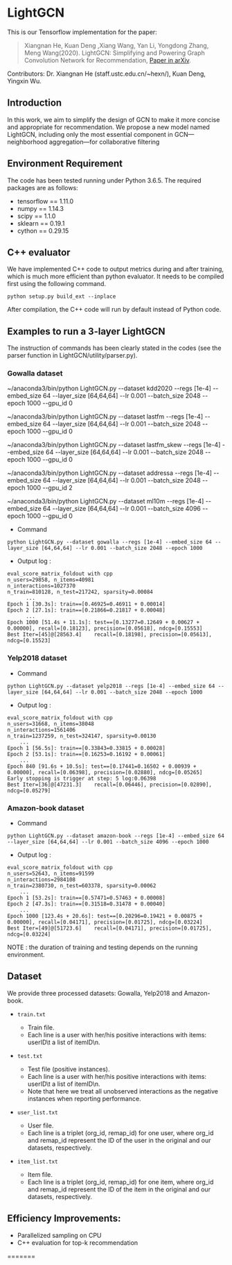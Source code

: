 # LightGCN
This is our Tensorflow implementation for the paper:

>Xiangnan He, Kuan Deng ,Xiang Wang, Yan Li, Yongdong Zhang, Meng Wang(2020). LightGCN: Simplifying and Powering Graph Convolution Network for Recommendation, [Paper in arXiv](https://arxiv.org/abs/2002.02126).

Contributors: Dr. Xiangnan He (staff.ustc.edu.cn/~hexn/), Kuan Deng, Yingxin Wu.

## Introduction
In this work, we aim to simplify the design of GCN to make it more concise and appropriate for recommendation. We propose a new model named LightGCN, including only the most essential component in GCN—neighborhood aggregation—for collaborative filtering

## Environment Requirement
The code has been tested running under Python 3.6.5. The required packages are as follows:
* tensorflow == 1.11.0
* numpy == 1.14.3
* scipy == 1.1.0
* sklearn == 0.19.1
* cython == 0.29.15
## C++ evaluator
We have implemented C++ code to output metrics during and after training, which is much more efficient than python evaluator. It needs to be compiled first using the following command. 
```
python setup.py build_ext --inplace
```
After compilation, the C++ code will run by default instead of Python code.

## Examples to run a 3-layer LightGCN
The instruction of commands has been clearly stated in the codes (see the parser function in LightGCN/utility/parser.py).
### Gowalla dataset
~/anaconda3/bin/python LightGCN.py --dataset kdd2020 --regs [1e-4] --embed_size 64 --layer_size [64,64,64] --lr 0.001 --batch_size 2048 --epoch 1000 --gpu_id 0

~/anaconda3/bin/python LightGCN.py --dataset lastfm --regs [1e-4] --embed_size 64 --layer_size [64,64,64] --lr 0.001 --batch_size 2048 --epoch 1000 --gpu_id 0

~/anaconda3/bin/python LightGCN.py --dataset lastfm_skew --regs [1e-4] --embed_size 64 --layer_size [64,64,64] --lr 0.001 --batch_size 2048 --epoch 1000 --gpu_id 0

~/anaconda3/bin/python LightGCN.py --dataset addressa --regs [1e-4] --embed_size 64 --layer_size [64,64,64] --lr 0.001 --batch_size 2048 --epoch 1000 --gpu_id 2
 
~/anaconda3/bin/python LightGCN.py --dataset ml10m --regs [1e-4] --embed_size 64 --layer_size [64,64,64] --lr 0.001 --batch_size 4096 --epoch 1000  --gpu_id 0

* Command
```
python LightGCN.py --dataset gowalla --regs [1e-4] --embed_size 64 --layer_size [64,64,64] --lr 0.001 --batch_size 2048 --epoch 1000
```
* Output log :
```
eval_score_matrix_foldout with cpp
n_users=29858, n_items=40981
n_interactions=1027370
n_train=810128, n_test=217242, sparsity=0.00084
      ...
Epoch 1 [30.3s]: train==[0.46925=0.46911 + 0.00014]
Epoch 2 [27.1s]: train==[0.21866=0.21817 + 0.00048]
      ...
Epoch 1000 [51.4s + 11.1s]: test==[0.13277=0.12649 + 0.00627 + 0.00000], recall=[0.18123], precision=[0.05618], ndcg=[0.15553]
Best Iter=[45]@[28563.4]	recall=[0.18198], precision=[0.05613], ndcg=[0.15523]
```


### Yelp2018 dataset
* Command
```
python LightGCN.py --dataset yelp2018 --regs [1e-4] --embed_size 64 --layer_size [64,64,64] --lr 0.001 --batch_size 2048 --epoch 1000
```
* Output log :
```
eval_score_matrix_foldout with cpp
n_users=31668, n_items=38048
n_interactions=1561406
n_train=1237259, n_test=324147, sparsity=0.00130
    ...
Epoch 1 [56.5s]: train==[0.33843=0.33815 + 0.00028]
Epoch 2 [53.1s]: train==[0.16253=0.16192 + 0.00061]
    ...
Epoch 840 [91.6s + 10.5s]: test==[0.17441=0.16502 + 0.00939 + 0.00000], recall=[0.06398], precision=[0.02880], ndcg=[0.05265]
Early stopping is trigger at step: 5 log:0.06398
Best Iter=[36]@[47231.3]	recall=[0.06446], precision=[0.02890], ndcg=[0.05279]
```
### Amazon-book dataset
* Command
```
python LightGCN.py --dataset amazon-book --regs [1e-4] --embed_size 64 --layer_size [64,64,64] --lr 0.001 --batch_size 4096 --epoch 1000
```
* Output log :
```
eval_score_matrix_foldout with cpp
n_users=52643, n_items=91599
n_interactions=2984108
n_train=2380730, n_test=603378, sparsity=0.00062
    ...
Epoch 1 [53.2s]: train==[0.57471=0.57463 + 0.00008]
Epoch 2 [47.3s]: train==[0.31518=0.31478 + 0.00040]
    ...
Epoch 1000 [123.4s + 20.6s]: test==[0.20296=0.19421 + 0.00875 + 0.00000], recall=[0.04171], precision=[0.01725], ndcg=[0.03224]
Best Iter=[49]@[51723.6]	recall=[0.04171], precision=[0.01725], ndcg=[0.03224]
```
NOTE : the duration of training and testing depends on the running environment.
## Dataset
We provide three processed datasets: Gowalla, Yelp2018 and Amazon-book.
* `train.txt`
  * Train file.
  * Each line is a user with her/his positive interactions with items: userID\t a list of itemID\n.

* `test.txt`
  * Test file (positive instances).
  * Each line is a user with her/his positive interactions with items: userID\t a list of itemID\n.
  * Note that here we treat all unobserved interactions as the negative instances when reporting performance.
  
* `user_list.txt`
  * User file.
  * Each line is a triplet (org_id, remap_id) for one user, where org_id and remap_id represent the ID of the user in the original and our datasets, respectively.
  
* `item_list.txt`
  * Item file.
  * Each line is a triplet (org_id, remap_id) for one item, where org_id and remap_id represent the ID of the item in the original and our datasets, respectively.

## Efficiency Improvements:
  * Parallelized sampling on CPU
  * C++ evaluation for top-k recommendation

=======
